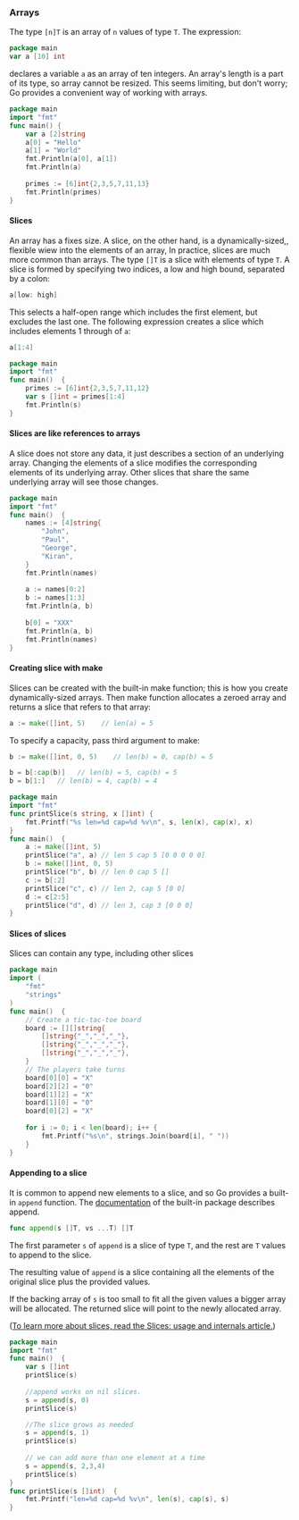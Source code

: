 ### Arrays
The type `[n]T` is an array of `n` values of type `T`.
The expression:
```go
package main
var a [10] int
```
declares a variable `a` as an array of ten integers.
An array's length is a part of its type, so array cannot be resized. This seems limiting, but don't worry; Go provides a convenient way of working with arrays.
```go
package main
import "fmt"
func main() {
    var a [2]string
    a[0] = "Hello"
    a[1] = "World"
    fmt.Println(a[0], a[1])
    fmt.Println(a)
    
    primes := [6]int{2,3,5,7,11,13}
    fmt.Println(primes)
}
```

#### Slices
An array has a fixes size. A slice, on the other hand, is a dynamically-sized,, flexible wiew into the elements of an array, In practice, slices are much more common than arrays.
The type `[]T` is a slice with elements of type `T`.
A slice is formed by specifying two indices, a low and high bound, separated by a colon:
```go
a[low: high]
```
This selects a half-open range which includes the first element, but excludes the last one.
The following expression creates a slice which includes elements 1 through of `a`:
```go
a[1:4]
```

```go
package main
import "fmt"
func main()  {
    primes := [6]int{2,3,5,7,11,12}
    var s []int = primes[1:4]
    fmt.Println(s)
}
```

#### Slices are like references to arrays
A slice does not store any data, it just describes a section of an underlying array. 
Changing the elements of a slice modifies the corresponding elements of its underlying array.
Other slices that share the same underlying array will see those changes.
```go
package main
import "fmt"
func main()  {
    names := [4]string{
        "John",
        "Paul",
        "George",
        "Kiran",
    }
    fmt.Println(names)
    
    a := names[0:2]
    b := names[1:3]
    fmt.Println(a, b)
    
    b[0] = "XXX"
    fmt.Println(a, b)
    fmt.Println(names)
}
```
#### Creating slice with make
Slices can be created with the built-in make function; this is how you create dynamically-sized arrays.
Then make function allocates a zeroed array and returns a slice that refers to that array:
```go
a := make([]int, 5)    // len(a) = 5
```
To specify a capacity, pass third argument to make:
```go
b := make([]int, 0, 5)    // len(b) = 0, cap(b) = 5

b = b[:cap(b)]   // len(b) = 5, cap(b) = 5
b = b[1:]   // len(b) = 4, cap(b) = 4
```

```go
package main
import "fmt"
func printSlice(s string, x []int) {
    fmt.Printf("%s len=%d cap=%d %v\n", s, len(x), cap(x), x)
}
func main()  {
    a := make([]int, 5)
    printSlice("a", a) // len 5 cap 5 [0 0 0 0 0]
    b := make([]int, 0, 5)
    printSlice("b", b) // len 0 cap 5 []
    c := b[:2]
    printSlice("c", c) // len 2, cap 5 [0 0]
    d := c[2:5]
    printSlice("d", d) // len 3, cap 3 [0 0 0]
}
```

#### Slices of slices
Slices can contain any type, including other slices

```go
package main
import (
    "fmt"
    "strings"
)
func main()  {
    // Create a tic-tac-toe board
    board := [][]string{
        []string{"_","_","_"},
        []string{"_","_","_"},
        []string{"_","_","_"},
    }
    // The players take turns
    board[0][0] = "X"
    board[2][2] = "0"
    board[1][2] = "X"
    board[1][0] = "0"
    board[0][2] = "X"
    
    for i := 0; i < len(board); i++ {
        fmt.Printf("%s\n", strings.Join(board[i], " "))
    }
}
```

#### Appending to a slice
It is common to append new elements to a slice, and so Go provides a built-in `append` function. The [documentation](https://golang.org/pkg/builtin/#append) of the built-in package describes append.

```go
func append(s []T, vs ...T) []T
```
The first parameter `s` of `append` is a slice of type `T`, and the rest are `T` values to append to the slice.

The resulting value of `append` is a slice containing all the elements of the original slice plus the provided values.

If the backing array of `s` is too small to fit all the given values a bigger array will be allocated. The returned slice will point to the newly allocated array.

([To learn more about slices, read the Slices: usage and internals article.](https://blog.golang.org/slices-intro))
```go
package main
import "fmt"
func main()  {
    var s []int
    printSlice(s)
    
    //append works on nil slices.
    s = append(s, 0)
    printSlice(s)

    //The slice grows as needed
    s = append(s, 1)
    printSlice(s)
    
    // we can add more than one element at a time
    s = append(s, 2,3,4)
    printSlice(s)
}
func printSlice(s []int)  {
    fmt.Printf("len=%d cap=%d %v\n", len(s), cap(s), s)
}
```
